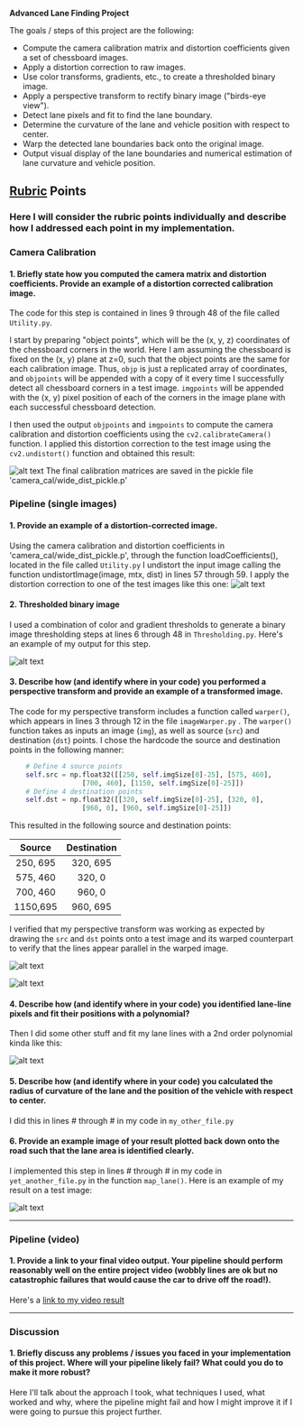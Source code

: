 **Advanced Lane Finding Project**

The goals / steps of this project are the following:

* Compute the camera calibration matrix and distortion coefficients given a set of chessboard images.
* Apply a distortion correction to raw images.
* Use color transforms, gradients, etc., to create a thresholded binary image.
* Apply a perspective transform to rectify binary image ("birds-eye view").
* Detect lane pixels and fit to find the lane boundary.
* Determine the curvature of the lane and vehicle position with respect to center.
* Warp the detected lane boundaries back onto the original image.
* Output visual display of the lane boundaries and numerical estimation of lane curvature and vehicle position.

[//]: # (Image References)

[image1]: ./output_images/undistorted_calibration2.jpg "Undistorted calibration matrix"
[image2]: ./output_images/undistorted_test1.jpg "Road Transformed"
[image3]: ./output_images/bintest3_2.jpg "Binary Example"
[image4]: ./output_images/binary_wraped.jpg "Warp Example"
[image5]: ./output_images/color_fit_lines.jpg "Fit Visual"
[image6]: ./output_images/example_output.jpg "Output"
[image7]: ./output_images/undistorted-warped.png "Undistorted wraped"
[image8]: ./output_images/original_undistorted.jpg "Original undistorted"
[video1]: ./processed_project_video.mp4 "Video"

## [Rubric](https://review.udacity.com/#!/rubrics/571/view) Points

### Here I will consider the rubric points individually and describe how I addressed each point in my implementation.  

### Camera Calibration

#### 1. Briefly state how you computed the camera matrix and distortion coefficients. Provide an example of a distortion corrected calibration image.

The code for this step is contained in lines 9 through 48 of  the file called `Utility.py`. 

I start by preparing "object points", which will be the (x, y, z) coordinates of the chessboard corners in the world. Here I am assuming the chessboard is fixed on the (x, y) plane at z=0, such that the object points are the same for each calibration image.  Thus, `objp` is just a replicated array of coordinates, and `objpoints` will be appended with a copy of it every time I successfully detect all chessboard corners in a test image.  `imgpoints` will be appended with the (x, y) pixel position of each of the corners in the image plane with each successful chessboard detection.  

I then used the output `objpoints` and `imgpoints` to compute the camera calibration and distortion coefficients using the `cv2.calibrateCamera()` function.  I applied this distortion correction to the test image using the `cv2.undistort()` function and obtained this result: 

![alt text][image1]
The final calibration matrices are saved in the pickle file 'camera_cal/wide_dist_pickle.p' 

### Pipeline (single images)

#### 1. Provide an example of a distortion-corrected image.

Using the camera calibration and distortion coefficients in 'camera_cal/wide_dist_pickle.p', through the function loadCoefficients(), located in the file called `Utility.py` I undistort the input image calling the function undistortImage(image, mtx, dist) in lines 57 through 59. I apply the distortion correction to one of the test images like this one:
![alt text][image2]

#### 2. Thresholded binary image

I used a combination of color and gradient thresholds to generate a binary image thresholding steps at lines 6 through 48 in `Thresholding.py`.  Here's an example of my output for this step.  

![alt text][image3]

#### 3. Describe how (and identify where in your code) you performed a perspective transform and provide an example of a transformed image.

The code for my perspective transform includes a function called `warper()`, which appears in lines 3 through 12 in the file `imageWarper.py` .  The `warper()` function takes as inputs an image (`img`), as well as source (`src`) and destination (`dst`) points.  I chose the hardcode the source and destination points in the following manner:

```python
	# Define 4 source points
	self.src = np.float32([[250, self.imgSize[0]-25], [575, 460], 
				  [700, 460], [1150, self.imgSize[0]-25]])
	# Define 4 destination points
	self.dst = np.float32([[320, self.imgSize[0]-25], [320, 0], 
				  [960, 0], [960, self.imgSize[0]-25]])
```

This resulted in the following source and destination points:

| Source        | Destination   | 
|:-------------:|:-------------:| 
| 250, 695      | 320, 695      | 
| 575, 460      | 320, 0        |
| 700, 460      | 960, 0        |
| 1150,695      | 960, 695      |

I verified that my perspective transform was working as expected by drawing the `src` and `dst` points onto a test image and its warped counterpart to verify that the lines appear parallel in the warped image.

![alt text][image7]

![alt text][image4]

#### 4. Describe how (and identify where in your code) you identified lane-line pixels and fit their positions with a polynomial?

Then I did some other stuff and fit my lane lines with a 2nd order polynomial kinda like this:

![alt text][image5]

#### 5. Describe how (and identify where in your code) you calculated the radius of curvature of the lane and the position of the vehicle with respect to center.

I did this in lines # through # in my code in `my_other_file.py`

#### 6. Provide an example image of your result plotted back down onto the road such that the lane area is identified clearly.

I implemented this step in lines # through # in my code in `yet_another_file.py` in the function `map_lane()`.  Here is an example of my result on a test image:

![alt text][image6]

---

### Pipeline (video)

#### 1. Provide a link to your final video output.  Your pipeline should perform reasonably well on the entire project video (wobbly lines are ok but no catastrophic failures that would cause the car to drive off the road!).

Here's a [link to my video result](./project_video.mp4)

---

### Discussion

#### 1. Briefly discuss any problems / issues you faced in your implementation of this project.  Where will your pipeline likely fail?  What could you do to make it more robust?

Here I'll talk about the approach I took, what techniques I used, what worked and why, where the pipeline might fail and how I might improve it if I were going to pursue this project further.  
